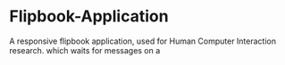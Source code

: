 # Flipbook-Application
A responsive flipbook application, used for Human Computer Interaction research. which waits for messages on a 
